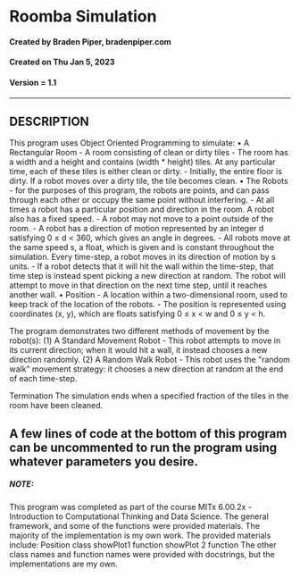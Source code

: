 # Roomba Simulation
#### Created by Braden Piper, bradenpiper.com
#### Created on Thu Jan 5, 2023
#### Version = 1.1
---
## DESCRIPTION
This program uses Object Oriented Programming to simulate:
    • A Rectangular Room
        - A room consisting of clean or dirty tiles
        - The room has a width and a height and contains (width * height) tiles.
        At any particular time, each of these tiles is either clean or dirty.
        - Initially, the entire floor is dirty. If a robot moves over a dirty
        tile, the tile becomes clean.
    • The Robots
        - for the purposes of this program, the robots are points, and can pass
        through each other or occupy the same point without interfering.
        - At all times a robot has a particular position and direction in the room.
        A robot also has a fixed speed.
        - A robot may not move to a point outside of the room.
        - A robot has a direction of motion represented by an integer d
        satisfying 0 ≤ d < 360, which gives an angle in degrees.
        - All robots move at the same speed s, a float, which is given and is
        constant throughout the simulation. Every time-step, a robot moves in
        its direction of motion by s units.
        - If a robot detects that it will hit the wall within the time-step,
        that time step is instead spent picking a new direction at random. The
        robot will attempt to move in that direction on the next time step,
        until it reaches another wall.
    • Position
        - A location within a two-dimensional room, used to keep track of the
        location of the robots.
        - The position is represented using coordinates (x, y), which are floats
        satisfying 0 ≤ x < w and 0 ≤ y < h.

The program demonstrates two different methods of movement by the robot(s):
    (1) A Standard Movement Robot
        - This robot attempts to move in its current direction; when it would
        hit a wall, it instead chooses a new direction randomly.
    (2) A Random Walk Robot
        - This robot uses the "random walk" movement strategy: it
        chooses a new direction at random at the end of each time-step.

Termination
The simulation ends when a specified fraction of the tiles in the room have been cleaned.

A few lines of code at the bottom of this program can be uncommented to run the
program using whatever parameters you desire.
---
##### NOTE:
This program was completed as part of the course MITx 6.00.2x - Introduction
to Computational Thinking and Data Science. The general framework, and some
of the functions were provided materials. The majority of the implementation is
my own work.
The provided materials include:
    Position class
    showPlot1 function
    showPlot 2 function
The other class names and function names were provided with docstrings, but the
implementations are my own.